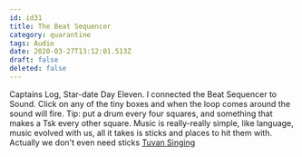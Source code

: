 ```yaml
---
id: id31
title: The Beat Sequencer
category: quarantine
tags: Audio
date: 2020-03-27T13:12:01.513Z
draft: false
deleted: false
---
```


Captains Log, Star-date Day Eleven. I connected the Beat Sequencer to Sound. Click on any of the tiny boxes and when the loop comes around the sound will fire. Tip: put a drum every four squares, and something that makes a Tsk every other square. Music is really-really simple, like language, music evolved with us, all it takes is sticks and places to hit them with. Actually we don't even need sticks [Tuvan Singing][1]

[1]: https://youtu.be/V76psBrEypg?t=611
